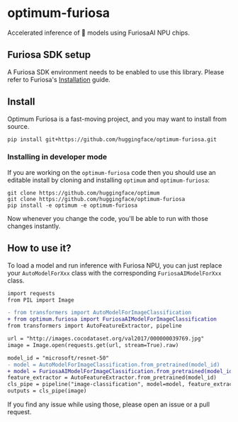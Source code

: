 # optimum-furiosa
Accelerated inference of 🤗 models using FuriosaAI NPU chips.

## Furiosa SDK setup
A Furiosa SDK environment needs to be enabled to use this library. Please refer to Furiosa's [Installation](https://furiosa-ai.github.io/docs/latest/en/software/installation.html) guide.

## Install
Optimum Furiosa is a fast-moving project, and you may want to install from source.

`pip install git+https://github.com/huggingface/optimum-furiosa.git`

### Installing in developer mode

If you are working on the `optimum-furiosa` code then you should use an editable install
by cloning and installing `optimum` and `optimum-furiosa`:

```
git clone https://github.com/huggingface/optimum
git clone https://github.com/huggingface/optimum-furiosa
pip install -e optimum -e optimum-furiosa
```

Now whenever you change the code, you'll be able to run with those changes instantly.


## How to use it?
To load a model and run inference with Furiosa NPU, you can just replace your `AutoModelForXxx` class with the corresponding `FuriosaAIModelForXxx` class. 

```diff
import requests
from PIL import Image

- from transformers import AutoModelForImageClassification
+ from optimum.furiosa import FuriosaAIModelForImageClassification
from transformers import AutoFeatureExtractor, pipeline

url = "http://images.cocodataset.org/val2017/000000039769.jpg"
image = Image.open(requests.get(url, stream=True).raw)

model_id = "microsoft/resnet-50"
- model = AutoModelForImageClassification.from_pretrained(model_id)
+ model = FuriosaAIModelForImageClassification.from_pretrained(model_id, export=True, input_shape_dict={"pixel_values": [1, 3, 224, 224]}, output_shape_dict={"logits": [1, 1000]},)
feature_extractor = AutoFeatureExtractor.from_pretrained(model_id)
cls_pipe = pipeline("image-classification", model=model, feature_extractor=feature_extractor)
outputs = cls_pipe(image)
```

If you find any issue while using those, please open an issue or a pull request.
